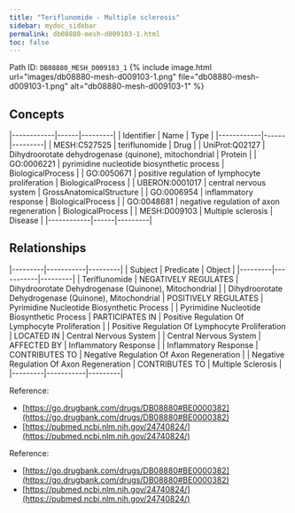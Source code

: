 ```yaml
---
title: "Teriflunomide - Multiple sclerosis"
sidebar: mydoc_sidebar
permalink: db08880-mesh-d009103-1.html
toc: false 
---
```



Path ID: `DB08880_MESH_D009103_1`
{% include image.html url="images/db08880-mesh-d009103-1.png" file="db08880-mesh-d009103-1.png" alt="db08880-mesh-d009103-1" %}

## Concepts

|------------|------|---------|
| Identifier | Name | Type    |
|------------|------|---------|
| MESH:C527525 | teriflunomide | Drug |
| UniProt:Q02127 | Dihydroorotate dehydrogenase (quinone), mitochondrial | Protein |
| GO:0006221 | pyrimidine nucleotide biosynthetic process | BiologicalProcess |
| GO:0050671 | positive regulation of lymphocyte proliferation | BiologicalProcess |
| UBERON:0001017 | central nervous system | GrossAnatomicalStructure |
| GO:0006954 | inflammatory response | BiologicalProcess |
| GO:0048681 | negative regulation of axon regeneration | BiologicalProcess |
| MESH:D009103 | Multiple sclerosis | Disease |
|------------|------|---------|

## Relationships

|---------|-----------|---------|
| Subject | Predicate | Object  |
|---------|-----------|---------|
| Teriflunomide | NEGATIVELY REGULATES | Dihydroorotate Dehydrogenase (Quinone), Mitochondrial |
| Dihydroorotate Dehydrogenase (Quinone), Mitochondrial | POSITIVELY REGULATES | Pyrimidine Nucleotide Biosynthetic Process |
| Pyrimidine Nucleotide Biosynthetic Process | PARTICIPATES IN | Positive Regulation Of Lymphocyte Proliferation |
| Positive Regulation Of Lymphocyte Proliferation | LOCATED IN | Central Nervous System |
| Central Nervous System | AFFECTED BY | Inflammatory Response |
| Inflammatory Response | CONTRIBUTES TO | Negative Regulation Of Axon Regeneration |
| Negative Regulation Of Axon Regeneration | CONTRIBUTES TO | Multiple Sclerosis |
|---------|-----------|---------|

Reference: 
  - [https://go.drugbank.com/drugs/DB08880#BE0000382](https://go.drugbank.com/drugs/DB08880#BE0000382)
  - [https://pubmed.ncbi.nlm.nih.gov/24740824/](https://pubmed.ncbi.nlm.nih.gov/24740824/)

Reference: 
  - [https://go.drugbank.com/drugs/DB08880#BE0000382](https://go.drugbank.com/drugs/DB08880#BE0000382)
  - [https://pubmed.ncbi.nlm.nih.gov/24740824/](https://pubmed.ncbi.nlm.nih.gov/24740824/)
